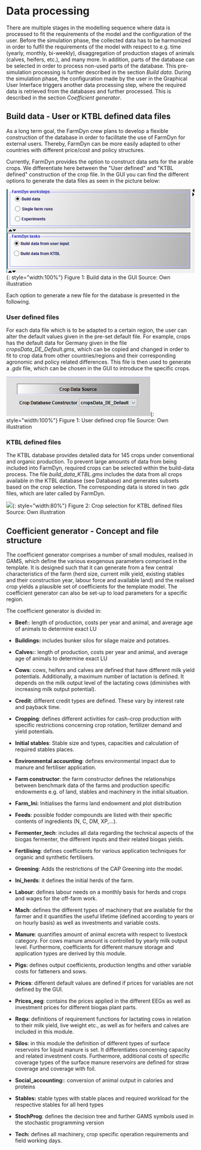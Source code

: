 # Data processing

There are multiple stages in the modelling sequence where data is processed to fit
the requirements of the model and the configuration of the user. Before the simulation phase, the collected data has to be harmonized in order to fulfil the requirements
of the model with respect to e.g. time (yearly, monthly, bi-weekly), disaggregation
of production stages of animals (calves, heifers, etc.), and many more. In addition,
parts of the database can be selected in order to process non-used parts of the database.
This pre-simulation processing is further described in the section *Build data*.
During the simulation phase, the configuration made by the user in the Graphical
User Interface triggers another data processing step, where the required data is
retrieved from the databases and further processed. This is described in the section
*Coefficient generator*.

## Build data - User or KTBL defined data files

As a long term goal, the FarmDyn crew plans to develop a flexible construction
of the database in order to facilitate the use of FarmDyn for external users. Thereby,
FarmDyn can be more easily adapted to other countries with different price/cost and policy structures.

Currently, FarmDyn provides the option to construct data sets for the arable crops.
We differentiate here between the "User defined" and "KTBL defined" construction
of the crop file. In the GUI you can find the different options to generate
the data files as seen in the picture below:

![](../../media/Data/build_data.PNG){: style="width:100%"}
Figure 1: Build data in the GUI
Source: Own illustration

Each option to generate a new file for the database is presented in the following.

### User defined files

For each data file which is to be adapted to a certain region, the user can alter the default values given in the pre-set default file. For example, crops has the default data for Germany given in the file *cropsData_DE_Default.gms*, which can be copied and changed in order to fit to crop data from other countries/regions and their corresponding agronomic and policy related differences. This file is then used to generate a *.gdx* file, which can be chosen in the GUI to introduce the specific crops.

![](../../media/Data/Data_User.PNG){: style="width:100%"}
Figure 1: User defined crop file
Source: Own illustration


### KTBL defined files

The KTBL database provides detailed data for 145 crops under conventional and organic production. To prevent large amounts of data from being included into FarmDyn, required crops can be selected within the build-data process. The file *build_data_KTBL.gms* includes the data from all crops available in the KTBL database (see Database) and generates subsets based on the crop selection. The corresponding data is stored in two *.gdx* files, which are later called by FarmDyn.

![](../../media/Data/build_data_KTBL.PNG){: style="width:80%"}
Figure 2: Crop selection for KTBL defined files
Source: Own illustration


## Coefficient generator - Concept and file structure

The coefficient generator comprises a number of small modules, realised in GAMS, which define the various exogenous parameters comprised in the template. It is designed such that it can generate from a few central characteristics of the farm (herd size, current milk yield, existing stables and their construction year, labour force and available land) and the realised crop yields a plausible set of coefficients for the
template model. The coefficient generator can also be set-up to load
parameters for a specific region.

The coefficient generator is divided in:

-   **Beef:**: length of production, costs per year and animal,
    and average age of animals to determine exact LU

-   **Buildings:** includes bunker silos for silage maize and
    potatoes.

-   **Calves:**: length of production, costs per year and animal,
    and average age of animals to determine exact LU

-   **Cows**: cows, heifers and calves are defined that have different
    milk yield potentials. Additionally, a maximum number of lactation
    is defined. It depends on the milk output level of the lactating
    cows (diminishes with increasing milk output potential).

-   **Credit**: different credit types are defined. These vary by
    interest rate and payback time.

-   **Cropping**: defines different activities for cash-crop production
    with specific restrictions concerning crop rotation, fertilizer
    demand and yield potentials.

-   **Initial stables**: Stable size and types, capacities and calculation
    of required stables places.

-   **Environmental accounting**: defines environmental impact due to
    manure and fertiliser application.

-   **Farm constructor**: the farm constructor defines the relationships
    between benchmark data of the farms and production specific
    endowments e.g. of land, stables and machinery in the initial
    situation.

-   **Farm\_Ini:** Initialises the farms land endowment and plot
    distribution

-   **Feeds**: possible fodder compounds are listed with their specific
    contents of ingredients (N, C, DM, XP,\...).

-   **Fermenter\_tech**: includes all data regarding the technical
    aspects of the biogas fermenter, the different inputs and their
    related biogas yields.

-   **Fertilising**: defines coefficients for various application
    techniques for organic and synthetic fertilisers.

-   **Greening**: Adds the restrictions of the CAP
    Greening into the model.

-   **Ini\_herds**: it defines the initial herds of the farm.

-   **Labour**: defines labour needs on a monthly basis for herds and
    crops and wages for the off-farm work.

-   **Mach**: defines the different types of machinery that are
    available for the farmer and it quantifies the useful lifetime
    (defined according to years or on hourly basis) as well as
    investments and variable costs.

-   **Manure**: quantifies amount of animal excreta with respect to
    livestock category. For cows manure amount is controlled by yearly
    milk output level. Furthermore, coefficients for different manure
    storage and application types are derived by this module.

-   **Pigs:** defines output coefficients, production lengths and other
    variable costs for fatteners and sows.

-   **Prices**: different default values are defined if prices for
    variables are not defined by the GUI.

-   **Prices\_eeg**: contains the prices applied in the different EEGs
    as well as investment prices for different biogas plant parts.

-   **Requ**: definitions of requirement functions for lactating cows in
    relation to their milk yield, live weight etc., as well as for
    heifers and calves are included in this module.

-   **Silos**: in this module the definition of different types of
    surface reservoirs for liquid manure is set. It differentiates
    concerning capacity and related investment costs. Furthermore,
    additional costs of specific coverage types of the surface manure
    reservoirs are defined for straw coverage and coverage with foil.

-   **Social_accounting:**: conversion of animal output in calories and proteins

-   **Stables:** stable types with stable places and required workload
    for the respective stables for all herd types

-   **StochProg**: defines the decision tree and further GAMS symbols
    used in the stochastic programming version

-   **Tech:** defines all machinery, crop specific operation
    requirements and field working days.
